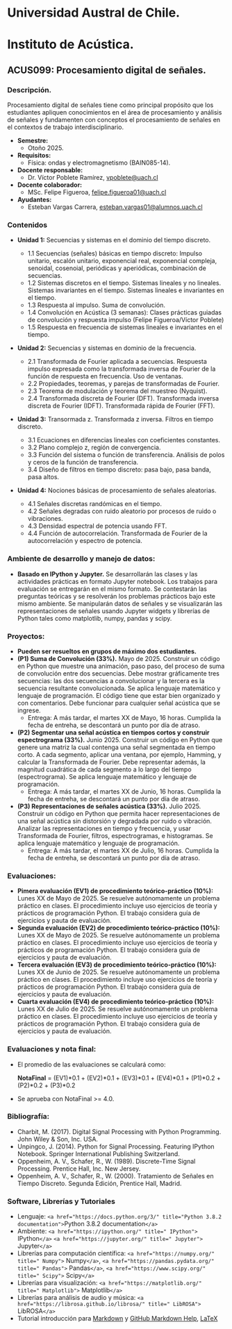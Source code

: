 # Universidad Austral de Chile.

# Instituto de Acústica.

## ACUS099: Procesamiento digital de señales.

### Descripción.

Procesamiento digital de señales tiene como principal propósito que los estudiantes apliquen conocimientos en el área de procesamiento y análisis de señales y fundamenten con conceptos el procesamiento de señales en el contextos de trabajo interdisciplinario.

* **Semestre:**
  + Otoño 2025.
* **Requisitos:**
  + Física: ondas y electromagnetismo (BAIN085-14).
* **Docente responsable:**
  + Dr. Víctor Poblete Ramírez, vpoblete@uach.cl
* **Docente colaborador:**
  + MSc. Felipe Figueroa, felipe.figueroa01@uach.cl
* **Ayudantes:**
  + Esteban Vargas Carrera, esteban.vargas01@alumnos.uach.cl

### Contenidos

* **Unidad 1:** Secuencias y sistemas en el dominio del tiempo discreto.

  + 1.1 Secuencias (señales) básicas en tiempo discreto: Impulso unitario, escalón unitario, exponencial real, exponencial compleja, senoidal, cosenoial, periódicas y aperiódicas, combinación de secuencias.
  + 1.2 Sistemas discretos en el tiempo. Sistemas lineales y no lineales. Sistemas invariantes en el tiempo. Sistemas lineales e invariantes en el tiempo.
  + 1.3 Respuesta al impulso. Suma de convolución.
  + 1.4 Convolución en Acústica (3 semanas): Clases prácticas guiadas de convolución y respuesta impulso (Felipe Figueroa/Víctor Poblete)
  + 1.5 Respuesta en frecuencia de sistemas lineales e invariantes en el tiempo.
* **Unidad 2:** Secuencias y sistemas en dominio de la frecuencia.

  + 2.1 Transformada de Fourier aplicada a secuencias. Respuesta impulso expresada como la transformada inversa de Fourier de la función de respuesta en frecuencia. Uso de ventanas.
  + 2.2 Propiedades, teoremas, y parejas de transformadas de Fourier.
  + 2.3 Teorema de modulación y teorema del muestreo (Nyquist).
  + 2.4 Transformada discreta de Fourier (DFT). Transformada inversa discreta de Fourier (IDFT). Transformada rápida de Fourier (FFT).
* **Unidad 3:** Transormada z. Transformada z inversa. Filtros en tiempo discreto.

  + 3.1 Ecuaciones en diferencias lineales con coeficientes constantes.
  + 3.2 Plano complejo z, región de convergencia.
  + 3.3 Función del sistema o función de transferencia. Análisis de polos y ceros de la función de transferencia.
  + 3.4 Diseño de filtros en tiempo discreto: pasa bajo, pasa banda, pasa altos.
* **Unidad 4:** Nociones básicas de procesamiento de señales aleatorias.

  + 4.1 Señales discretas randómicas en el tiempo.
  + 4.2 Señales degradas con ruido aleatorio por procesos de ruido o vibraciones.
  + 4.3 Densidad espectral de potencia usando FFT.
  + 4.4 Función de autocorrelación. Transformada de Fourier de la autocorrelación y  espectro de potencia.

### Ambiente de desarrollo y manejo de datos:

+ **Basado en IPython y Jupyter.** Se desarrollarán las clases y las actividades prácticas en formato Jupyter notebook. Los trabajos para evaluación se entregarán en el mismo formato. Se contestarán las preguntas teóricas y se resolverán los problemas prácticos bajo este mismo ambiente. Se manipularán datos de señales y se visualizarán las representaciones de señales usando Jupyter widgets y librerías de Python tales como matplotlib, numpy, pandas y scipy.

### Proyectos:

+ **Pueden ser resueltos en grupos de máximo dos estudiantes.**
+ **(P1) Suma de Convolución (33%).** Mayo de 2025. Construir un código en Python que muestre una animación, paso paso, del proceso de suma de convolución entre dos secuencias. Debe mostrar gráficamente tres secuencias: las dos secuencias a convolucionar y la tercera es la secuencia resultante convolucionada. Se aplica lenguaje matemático y lenguaje de programación. El código tiene que estar bien organizado y con comentarios. Debe funcionar para cualquier señal acústica que se ingrese.
  + Entrega: A más tardar, el martes XX de Mayo, 16 horas. Cumplida la fecha de entreha, se descontará un punto por día de atraso.
+ **(P2) Segmentar una señal acústica en tiempos cortos y construir espectrograma (33%).** Junio 2025. Construir un código en Python que genere una matriz la cual contenga una señal segmentada en tiempo corto. A cada segmento, aplicar una ventana, por ejemplo, Hamming, y calcular la Transformada de Fourier. Debe representar además, la magnitud cuadrática de cada segmento a lo largo del tiempo (espectrograma). Se aplica lenguaje matemático y lenguaje de programación.
  + Entrega: A más tardar, el martes XX de Junio, 16 horas. Cumplida la fecha de entreha, se descontará un punto por día de atraso.
+ **(P3) Representaciones de señales acústica (33%).** Julio 2025. Construir un código en Python que permita hacer representaciones de una señal acústica sin distorsión y degradada por ruido o vibración. Analizar las representaciones en tiempo y frecuencia, y usar Transformada de Fourier, filtros, espectrogramas, e histogramas. Se aplica lenguaje matemático y lenguaje de programación.
  + Entrega: A más tardar, el martes XX de Julio, 16 horas. Cumplida la fecha de entreha, se descontará un punto por día de atraso.

### Evaluaciones:

+ **Pimera evaluación (EV1) de procedimiento teórico-práctico (10%):** Lunes XX de Mayo de 2025.
  Se resuelve autónomamente un problema práctico en clases. El procedimiento incluye uso ejercicios de teoría y prácticos de programación Python. El trabajo considera guía de ejercicios y pauta de evaluación.
+ **Segunda evaluación (EV2) de procedimiento teórico-práctico (10%):** Lunes XX de Mayo de 2025.
  Se resuelve autónomamente un problema práctico en clases. El procedimiento incluye uso ejercicios de teoría y prácticos de programación Python. El trabajo considera guía de ejercicios y pauta de evaluación.
+ **Tercera evaluación (EV3) de procedimiento teórico-práctico (10%):** Lunes XX de Junio de 2025.
  Se resuelve autónomamente un problema práctico en clases. El procedimiento incluye uso ejercicios de teoría y prácticos de programación Python. El trabajo considera guía de ejercicios y pauta de evaluación.
+ **Cuarta evaluación (EV4) de procedimiento teórico-práctico (10%):** Lunes XX de Julio de 2025.
  Se resuelve autónomamente un problema práctico en clases. El procedimiento incluye uso ejercicios de teoría y prácticos de programación Python. El trabajo considera guía de ejercicios y pauta de evaluación.

### Evaluaciones y nota final:

+ El promedio de las evaluaciones se calculará como:

  **NotaFinal** = (EV1)*0.1 + (EV2)*0.1 + (EV3)*0.1 + (EV4)*0.1 + (P1)*0.2 + (P2)*0.2 + (P3)*0.2
+ Se aprueba con NotaFinal >= 4.0.

### Bibliografía:

+ Charbit, M. (2017). Digital Signal Processing with Python Programming. John Wiley & Son, Inc. USA.
+ Unpingco, J. (2014). Python for Signal Processing. Featuring IPython Notebook. Springer International Publishing Switzerland.
+ Oppenheim, A. V., Schafer, R., W. (1989). Discrete-Time Signal Processing. Prentice Hall, Inc. New Jersey.
+ Oppenheim, A. V., Schafer, R., W. (2000). Tratamiento de Señales en Tiempo Discreto. Segunda Edición, Prentice Hall, Madrid.

### Software, Librerías y Tutoriales

+ Lenguaje: `<a href="https://docs.python.org/3/" title="Python 3.8.2 documentation">`Python 3.8.2 documentation`</a>`
+ Ambiente: `<a href="https://ipython.org/" title=" IPython">` IPython`</a>` `<a href="https://jupyter.org/" title=" Jupyter">` Jupyter`</a>`
+ Librerías para computación científica: `<a href="https://numpy.org/" title=" Numpy">` Numpy`</a>`, `<a href="https://pandas.pydata.org/" title=" Pandas">` Pandas`</a>`, `<a href="https://www.scipy.org/" title=" Scipy">` Scipy`</a>`
+ Librerías para visualización: `<a href="https://matplotlib.org/" title=" Matplotlib">` Matplotlib`</a>`
+ Librerías para análisis de audio y música: `<a href="https://librosa.github.io/librosa/" title=" LibROSA">` LibROSA`</a>`
+ Tutorial introducción para [Markdown](https://daringfireball.net/projects/markdown/) y [GitHub Markdown Help](https://help.github.com/articles/basic-writing-and-formatting-syntax/), [LaTeX](https://www.latex-project.org/)
